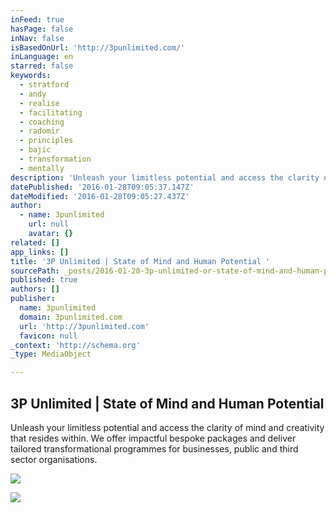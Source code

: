 ```yaml
---
inFeed: true
hasPage: false
inNav: false
isBasedOnUrl: 'http://3punlimited.com/'
inLanguage: en
starred: false
keywords:
  - stratford
  - andy
  - realise
  - facilitating
  - coaching
  - radomir
  - principles
  - bajic
  - transformation
  - mentally
description: 'Unleash your limitless potential and access the clarity of mind and creativity that resides within.   We offer impactful bespoke packages and deliver tailored transformational programmes for businesses, public and third sector organisations.'
datePublished: '2016-01-28T09:05:37.147Z'
dateModified: '2016-01-28T09:05:27.437Z'
author:
  - name: 3punlimited
    url: null
    avatar: {}
related: []
app_links: []
title: '3P Unlimited | State of Mind and Human Potential '
sourcePath: _posts/2016-01-28-3p-unlimited-or-state-of-mind-and-human-potential.md
published: true
authors: []
publisher:
  name: 3punlimited
  domain: 3punlimited.com
  url: 'http://3punlimited.com'
  favicon: null
_context: 'http://schema.org'
_type: MediaObject

---
```

<article style=""><h1>3P Unlimited | State of Mind and Human Potential </h1><p>Unleash your limitless potential and access the clarity of mind and creativity that resides within.   We offer impactful bespoke packages and deliver tailored transformational programmes for businesses, public and third sector organisations.</p><img src="https://s3-us-west-2.amazonaws.com/the-grid-img/p/a90e6478156009942f4c4c47454c1da7a8f792c7.jpg" /></article>

![](https://the-grid-user-content.s3-us-west-2.amazonaws.com/a50763c7-87bf-4831-a01d-d3c524ad6fc9.png)